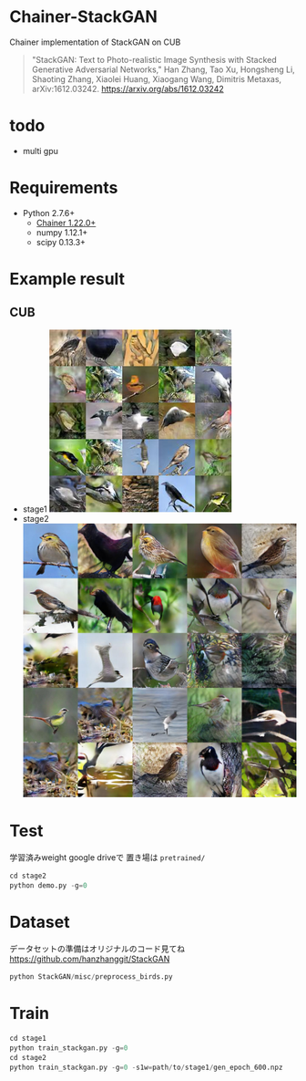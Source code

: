 # Chainer-StackGAN
Chainer implementation of StackGAN on CUB
>"StackGAN: Text to Photo-realistic Image Synthesis with Stacked Generative Adversarial Networks," Han Zhang, Tao Xu, Hongsheng Li, Shaoting Zhang, Xiaolei Huang, Xiaogang Wang, Dimitris Metaxas, arXiv:1612.03242.
https://arxiv.org/abs/1612.03242

# todo
- multi gpu

# Requirements
- Python 2.7.6+
  - [Chainer 1.22.0+](https://github.com/pfnet/chainer)
  - numpy 1.12.1+
  - scipy 0.13.3+

# Example result
## CUB
- stage1
![stage1_test](./result/stage1/test_600.jpg)
- stage2
![stage2_test](./result/stage2/test_600.jpg)

# Test
学習済みweight google driveで
置き場は `pretrained/`

```python
cd stage2
python demo.py -g=0
```

# Dataset
データセットの準備はオリジナルのコード見てね
https://github.com/hanzhanggit/StackGAN
```python
python StackGAN/misc/preprocess_birds.py
```

# Train
```python
cd stage1
python train_stackgan.py -g=0 
cd stage2
python train_stackgan.py -g=0 -s1w=path/to/stage1/gen_epoch_600.npz
```

